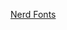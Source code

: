 [Nerd Fonts](https://github.com/ryanoasis/nerd-fonts/tree/master/patched-fonts/Inconsolata/complete)
